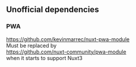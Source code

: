 ## Unofficial dependencies

### PWA
https://github.com/kevinmarrec/nuxt-pwa-module  
Must be replaced by  
https://github.com/nuxt-community/pwa-module  
when it starts to support Nuxt3
